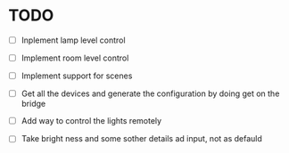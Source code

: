 
# TODO

- [ ] Inplement lamp level control
- [ ] Implement room level control
- [ ] Implement support for scenes
- [ ] Get all the devices and generate the configuration by doing get on the bridge
- [ ] Add way to control the lights remotely
- [ ] Take bright ness and some sother details ad input, not as defauld


